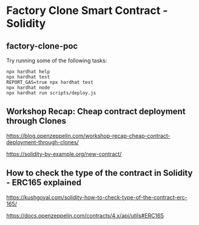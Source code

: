 # Factory Clone Smart Contract - Solidity

## factory-clone-poc

Try running some of the following tasks:

```shell
npx hardhat help
npx hardhat test
REPORT_GAS=true npx hardhat test
npx hardhat node
npx hardhat run scripts/deploy.js
```

## Workshop Recap: Cheap contract deployment through Clones

https://blog.openzeppelin.com/workshop-recap-cheap-contract-deployment-through-clones/

https://solidity-by-example.org/new-contract/

## How to check the type of the contract in Solidity - ERC165 explained

https://kushgoyal.com/solidity-how-to-check-type-of-the-contract-erc-165/

https://docs.openzeppelin.com/contracts/4.x/api/utils#ERC165

